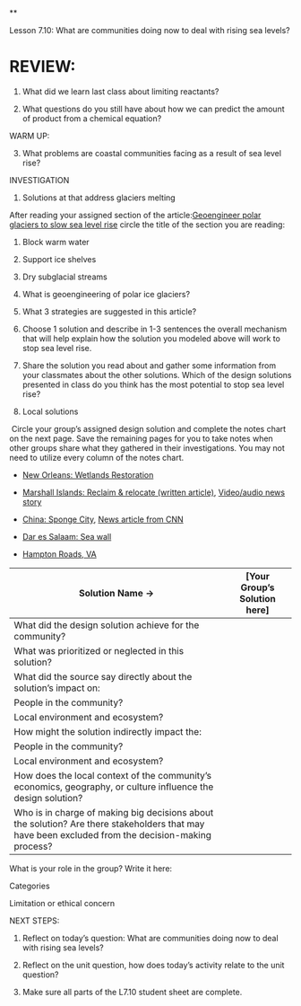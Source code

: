 **

Lesson 7.10: What are communities doing now to deal with rising sea levels?

  

# REVIEW: 

1.  What did we learn last class about limiting reactants? 
    

  
  

2.  What questions do you still have about how we can predict the amount of product from a chemical equation?
    

WARM UP: 

3.  What problems are coastal communities facing as a result of sea level rise? 
    
  

INVESTIGATION

1. Solutions at that address glaciers melting

After reading your assigned section of the article:[Geoengineer polar glaciers to slow sea level rise](https://drive.google.com/file/d/1rLBnwCzXssToRogfkSsgVv83kUMbWdEY/view?usp=sharing) circle the title of the section you are reading: 

1. Block warm water

2. Support ice shelves

3. Dry subglacial streams



1.  What is geoengineering of polar ice glaciers? 
    

  
  

2.  What 3 strategies are suggested in this article? 
    

  
  

3.  Choose 1 solution and describe in 1-3 sentences the overall mechanism that will help explain how the solution you modeled above will work to stop sea level rise. 
    

  
  

4.  Share the solution you read about and gather some information from your classmates about the other solutions. Which of the design solutions presented in class do you think has the most potential to stop sea level rise?
    

  
  
  
  

2. Local solutions

 Circle your group’s assigned design solution and complete the notes chart on the next page. Save the remaining pages for you to take notes when other groups share what they gathered in their investigations. You may not need to utilize every column of the notes chart. 

-   [New Orleans: Wetlands Restoration](http://mississippiriverdelta.org/this-wetland-restoration-project-will-help-keep-the-gulf-out-of-new-orleans/)
    
-   [Marshall Islands: Reclaim & relocate (written article)](https://www.nationalgeographic.com/environment/2018/11/rising-seas-force-marshall-islands-relocate-elevate-artificial-islands/), [Video/audio news story](https://www.pbs.org/newshour/show/marshall-islands-a-third-of-the-nation-has-left-for-the-us#transcript)
    
-   [China: Sponge City](https://www.youtube.com/watch?v=U37gst79pGc), [News article from CNN](https://www.cnn.com/2017/09/17/asia/china-sponge-cities/index.html)
    
-   [Dar es Salaam: Sea wall](https://www.scientificamerican.com/article/new-walls-aim-to-hold-back-rising-seas-off-tanzania/)
    
-   [Hampton Roads, VA](https://www.washingtonpost.com/national/health-science/hampton-roads-solution-to-stop-the-land-from-sinking-wastewater/2016/10/20/9537865a-8198-11e6-b002-307601806392_story.html)
    

  
  
  
| Solution Name →                                                                                                                                   | [Your Group’s Solution here] |
| ------------------------------------------------------------------------------------------------------------------------------------------------- | ---------------------------- |
| What did the design solution achieve for the community?                                                                                           |                              |
| What was prioritized or neglected in this solution?                                                                                               |                              |
| What did the source say directly about the solution’s impact on:                                                                                  |                              |
| People in the community?                                                                                                                          |                              |
| Local environment and ecosystem?                                                                                                                  |                              |
| How might the solution indirectly impact the:                                                                                                     |                              |
| People in the community?                                                                                                                          |                              |
| Local environment and ecosystem?                                                                                                                  |                              |
| How does the local context of the community’s economics, geography, or culture influence the design solution?                                     |                              |
| Who is in charge of making big decisions about the solution? Are there stakeholders that may have been excluded from the decision-making process? |                              |
  

  

What is your role in the group? Write it here: 

Categories

Limitation or ethical concern

  

  

  

  

  

  

  

NEXT STEPS:

1.  Reflect on today’s question: What are communities doing now to deal with rising sea levels? 
    
2.  Reflect on the unit question, how does today’s activity relate to the unit question? 
    
3.  Make sure all parts of the L7.10 student sheet are complete.
    